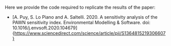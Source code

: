 
Here we provide the code required to replicate the results of the paper: 

* [A. Puy, S. Lo Piano and A. Saltelli. 2020. A sensitivity analysis of the PAWN sensitivity index. Environmental Modelling & Software. doi: 10.1016/j.envsoft.2020.104679]{https://www.sciencedirect.com/science/article/pii/S1364815219306607}

 